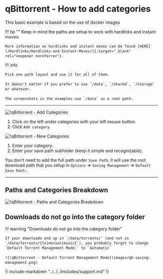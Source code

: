 # qBittorrent - How to add categories

This basic example is based on the use of docker images

!!! tip ""
    Keep in mind the paths are setup to work with hardlinks and instant moves.

    More information on hardlinks and instant moves can be found [HERE](/Hardlinks/Hardlinks-and-Instant-Moves/){:target="_blank" rel="noopener noreferrer"}.

!!! info

    Pick one path layout and use it for all of them.

    It doesn't matter if you prefer to use `/data`, `/shared`, `/storage` or whatever.

    The screenshots in the examples use `/data` as a root path.

---

![!qBittorrent - Add Categories](images/qb-add-category.png)

1. Click on the left under categories with your left mouse button.
1. Click `Add category`.

![!qBittorrent - New Categories](images/qb-new-category.png)

1. Enter your category.
1. Enter your save path subfolder (keep it simple and recognizable).

You don't need to add the full path under `Save Path`; it will use the root download path that you setup in `Options` => `Saving Management` => `Default Save Path:`.

---

## Paths and Categories Breakdown

![!qBittorrent - Paths and Categories Breakdown](images/qb-category-breakdown.png)

## Downloads do not go into the category folder

!!! warning "Downloads do not go into the category folder"

    If your downloads end up in `/data/torrents/` (and not in `/data/torrents/{tv|movies|music}`), you probably forgot to change `Default Torrent Management Mode:` to `Automatic`

    ![!qBittorrent - Default Torrent Management Mode](images/qb-saving-management.png)

{! include-markdown "../../../includes/support.md" !}
<!-- --8<-- "includes/support.md" -->

